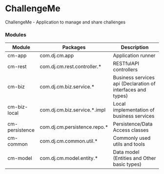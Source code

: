 # ChallengeMe
ChallengeMe - Application to manage and share challenges

### Modules

| Module | Packages | Description |
| --- | --- | --- |
| cm-app | com.dj.cm.app | Application runner |
| cm-rest | com.dj.cm.rest.controller.* | RESTfulAPI controllers |
| cm-biz | com.dj.cm.biz.service.* | Business services api (Declaration of interfaces and types) |
| cm-biz-local | com.dj.cm.biz.service.*.impl | Local implementation of business services |
| cm-persistence | com.dj.cm.persistence.repo.* | Persistence/Data Access classes |
| cm-common | com.dj.cm.common.util.* | Commonly used utils and tools |
| cm-model | com.dj.cm.model.entity.* | Data model (Entities and Other basic types) |
